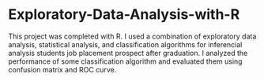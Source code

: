 # Exploratory-Data-Analysis-with-R
This project was completed with R. 
I used a combination of exploratory data analysis, statistical analysis, 
and classification algorithms for inferencial analysis students job placement prospect after graduation. 
I analyzed the performance of some classification algorithm and evaluated them using confusion matrix and ROC curve.
 
